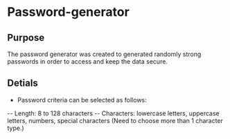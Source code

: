 # Password-generator

## Purpose
The password generator was created to generated randomly strong passwords in order to access and keep the data secure.

## Detials
- Password criteria can be selected as follows:

-- Length: 8 to 128 characters
-- Characters: lowercase letters, uppercase letters, numbers, special characters (Need to choose more than 1 character type.)
